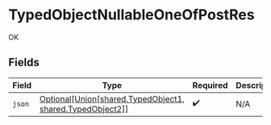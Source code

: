 # TypedObjectNullableOneOfPostRes

OK


## Fields

| Field                                                                                                            | Type                                                                                                             | Required                                                                                                         | Description                                                                                                      |
| ---------------------------------------------------------------------------------------------------------------- | ---------------------------------------------------------------------------------------------------------------- | ---------------------------------------------------------------------------------------------------------------- | ---------------------------------------------------------------------------------------------------------------- |
| `json`                                                                                                           | [Optional[Union[shared.TypedObject1, shared.TypedObject2]]](undefined/models/shared/typedobjectnullableoneof.md) | :heavy_check_mark:                                                                                               | N/A                                                                                                              |